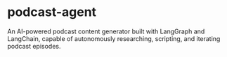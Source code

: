 # podcast-agent
An AI-powered podcast content generator built with LangGraph and LangChain, capable of autonomously researching, scripting, and iterating podcast episodes.
